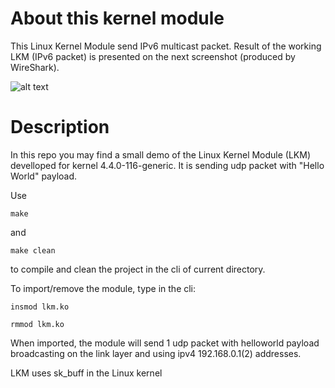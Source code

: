 # About this kernel module
This Linux Kernel Module send IPv6 multicast packet. Result of the working LKM (IPv6 packet) is presented on the next screenshot (produced by WireShark).

![alt text](https://github.com/dmytroshytyi/KERNEL-sk_buff-helloWorld/blob/master/sample.png "Screenshot 1")

# Description
In this repo you may find a small demo of the Linux Kernel Module (LKM) develloped for kernel 4.4.0-116-generic. It is sending udp packet with "Hello World" payload.

Use

```make``` 

and


```make clean```

to compile and clean the project in the cli of current directory.

To import/remove the module, type in the cli:

```insmod lkm.ko```

```rmmod lkm.ko```

When imported, the module will send 1 udp packet with helloworld payload broadcasting on the link layer and using ipv4 192.168.0.1(2) addresses.

LKM uses sk_buff in the Linux kernel

